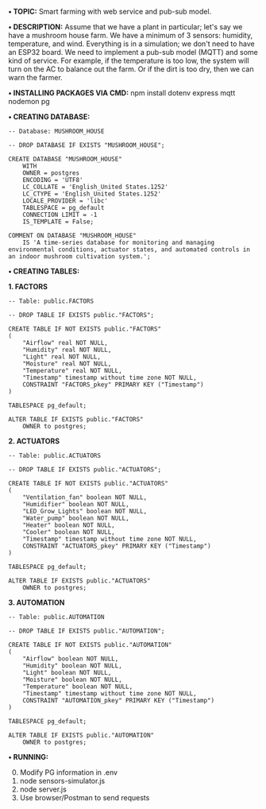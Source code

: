 **• TOPIC:** Smart farming with web service and pub-sub model.

**• DESCRIPTION:** Assume that we have a plant in particular; let's say we have a mushroom house farm. We have a minimum of 3 sensors: humidity, temperature, and wind. Everything is in a simulation; we don't need to have an ESP32 board. We need to implement a pub-sub model (MQTT) and some kind of service. For example, if the temperature is too low, the system will turn on the AC to balance out the farm. Or if the dirt is too dry, then we can warn the farmer.

**• INSTALLING PACKAGES VIA CMD:** npm install dotenv express mqtt nodemon pg

**• CREATING DATABASE:**

    -- Database: MUSHROOM_HOUSE

    -- DROP DATABASE IF EXISTS "MUSHROOM_HOUSE";

    CREATE DATABASE "MUSHROOM_HOUSE"
        WITH
        OWNER = postgres
        ENCODING = 'UTF8'
        LC_COLLATE = 'English_United States.1252'
        LC_CTYPE = 'English_United States.1252'
        LOCALE_PROVIDER = 'libc'
        TABLESPACE = pg_default
        CONNECTION LIMIT = -1
        IS_TEMPLATE = False;

    COMMENT ON DATABASE "MUSHROOM_HOUSE"
        IS 'A time-series database for monitoring and managing environmental conditions, actuator states, and automated controls in an indoor mushroom cultivation system.';

**• CREATING TABLES:**

**1. FACTORS**

    -- Table: public.FACTORS

    -- DROP TABLE IF EXISTS public."FACTORS";

    CREATE TABLE IF NOT EXISTS public."FACTORS"
    (
        "Airflow" real NOT NULL,
        "Humidity" real NOT NULL,
        "Light" real NOT NULL,
        "Moisture" real NOT NULL,
        "Temperature" real NOT NULL,
        "Timestamp" timestamp without time zone NOT NULL,
        CONSTRAINT "FACTORS_pkey" PRIMARY KEY ("Timestamp")
    )

    TABLESPACE pg_default;

    ALTER TABLE IF EXISTS public."FACTORS"
        OWNER to postgres;
**2. ACTUATORS**

    -- Table: public.ACTUATORS

    -- DROP TABLE IF EXISTS public."ACTUATORS";

    CREATE TABLE IF NOT EXISTS public."ACTUATORS"
    (
        "Ventilation_fan" boolean NOT NULL,
        "Humidifier" boolean NOT NULL,
        "LED_Grow_Lights" boolean NOT NULL,
        "Water_pump" boolean NOT NULL,
        "Heater" boolean NOT NULL,
        "Cooler" boolean NOT NULL,
        "Timestamp" timestamp without time zone NOT NULL,
        CONSTRAINT "ACTUATORS_pkey" PRIMARY KEY ("Timestamp")
    )

    TABLESPACE pg_default;

    ALTER TABLE IF EXISTS public."ACTUATORS"
        OWNER to postgres;

**3. AUTOMATION**

    -- Table: public.AUTOMATION

    -- DROP TABLE IF EXISTS public."AUTOMATION";

    CREATE TABLE IF NOT EXISTS public."AUTOMATION"
    (
        "Airflow" boolean NOT NULL,
        "Humidity" boolean NOT NULL,
        "Light" boolean NOT NULL,
        "Moisture" boolean NOT NULL,
        "Temperature" boolean NOT NULL,
        "Timestamp" timestamp without time zone NOT NULL,
        CONSTRAINT "AUTOMATION_pkey" PRIMARY KEY ("Timestamp")
    )

    TABLESPACE pg_default;

    ALTER TABLE IF EXISTS public."AUTOMATION"
        OWNER to postgres;

**• RUNNING:**

0. Modify PG information in .env
1. node sensors-simulator.js
2. node server.js
3. Use browser/Postman to send requests